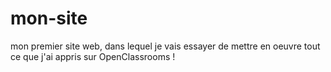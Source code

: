 # mon-site
mon premier site web, dans lequel je vais essayer de mettre en oeuvre tout ce que j'ai appris sur OpenClassrooms !
